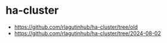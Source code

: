 # ha-cluster

* https://github.com/rlagutinhub/ha-cluster/tree/old
* https://github.com/rlagutinhub/ha-cluster/tree/2024-08-02

